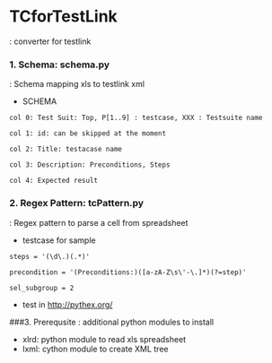 TCforTestLink
=============

: converter for testlink


### 1. Schema: schema.py

: Schema mapping xls to testlink xml

* SCHEMA

```
col 0: Test Suit: Top, P[1..9] : testcase, XXX : Testsuite name 

col 1: id: can be skipped at the moment

col 2: Title: testacase name

col 3: Description: Preconditions, Steps

col 4: Expected result

```

### 2. Regex Pattern: tcPattern.py

: Regex pattern to parse a cell from spreadsheet

* testcase for sample

```
steps = '(\d\.)(.*)'

precondition = '(Preconditions:)([a-zA-Z\s\'-\.]*)(?=step)'
    
sel_subgroup = 2
```
    
* test in http://pythex.org/
    
    
###3. Prerequsite
: additional python modules to install

  - xlrd: python module to read xls spreadsheet
  - lxml: cython module to create XML tree

